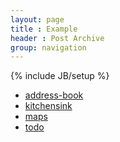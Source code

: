 ```yaml
---
layout: page
title : Example
header : Post Archive
group: navigation
---
```

{% include JB/setup %}

+ [address-book](./assets/x-ui-1.0.3/example/address-book/index.html)
+ [kitchensink](./assets/x-ui-1.0.3/example/kitchensink/index.html)
+ [maps](./assets/x-ui-1.0.3/example/maps/index.html)
+ [todo](./assets/x-ui-1.0.3/example/todo/index.html)